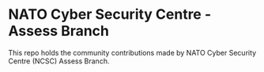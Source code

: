 # NATO Cyber Security Centre - Assess Branch

This repo holds the community contributions made by NATO Cyber Security Centre (NCSC) Assess Branch.
